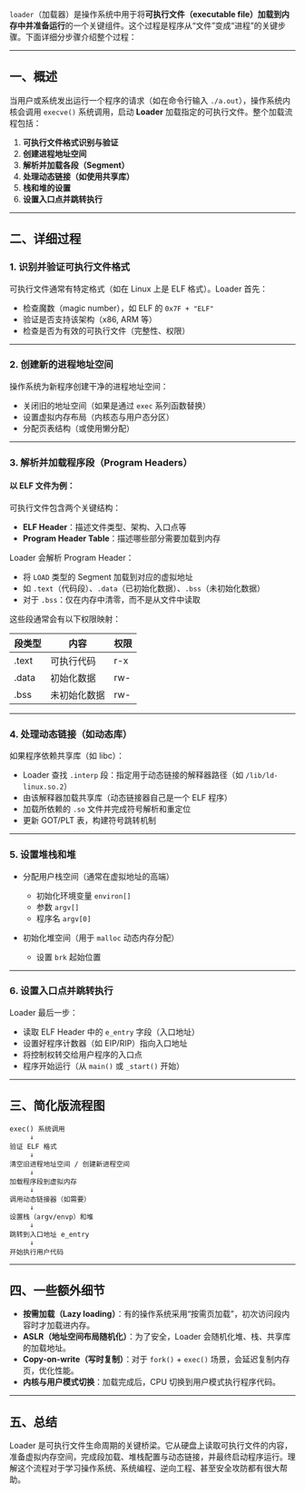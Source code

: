 `loader`（加载器）是操作系统中用于将**可执行文件（executable file）加载到内存中并准备运行**的一个关键组件。这个过程是程序从“文件”变成“进程”的关键步骤。下面详细分步骤介绍整个过程：

---

## 一、概述

当用户或系统发出运行一个程序的请求（如在命令行输入 `./a.out`），操作系统内核会调用 `execve()` 系统调用，启动 **Loader** 加载指定的可执行文件。整个加载流程包括：

1. **可执行文件格式识别与验证**
2. **创建进程地址空间**
3. **解析并加载各段（Segment）**
4. **处理动态链接（如使用共享库）**
5. **栈和堆的设置**
6. **设置入口点并跳转执行**

---

## 二、详细过程

### 1. **识别并验证可执行文件格式**

可执行文件通常有特定格式（如在 Linux 上是 ELF 格式）。Loader 首先：

* 检查魔数（magic number），如 ELF 的 `0x7F + "ELF"`
* 验证是否支持该架构（x86, ARM 等）
* 检查是否为有效的可执行文件（完整性、权限）

---

### 2. **创建新的进程地址空间**

操作系统为新程序创建干净的进程地址空间：

* 关闭旧的地址空间（如果是通过 `exec` 系列函数替换）
* 设置虚拟内存布局（内核态与用户态分区）
* 分配页表结构（或使用懒分配）

---

### 3. **解析并加载程序段（Program Headers）**

#### 以 ELF 文件为例：

可执行文件包含两个关键结构：

* **ELF Header**：描述文件类型、架构、入口点等
* **Program Header Table**：描述哪些部分需要加载到内存

Loader 会解析 Program Header：

* 将 `LOAD` 类型的 Segment 加载到对应的虚拟地址
* 如 `.text`（代码段）、`.data`（已初始化数据）、`.bss`（未初始化数据）
* 对于 `.bss`：仅在内存中清零，而不是从文件中读取

这些段通常会有以下权限映射：

| 段类型   | 内容     | 权限  |
| ----- | ------ | --- |
| .text | 可执行代码  | r-x |
| .data | 初始化数据  | rw- |
| .bss  | 未初始化数据 | rw- |

---

### 4. **处理动态链接（如动态库）**

如果程序依赖共享库（如 libc）：

* Loader 查找 `.interp` 段：指定用于动态链接的解释器路径（如 `/lib/ld-linux.so.2`）
* 由该解释器加载共享库（动态链接器自己是一个 ELF 程序）
* 加载所依赖的 `.so` 文件并完成符号解析和重定位
* 更新 GOT/PLT 表，构建符号跳转机制

---

### 5. **设置堆栈和堆**

* 分配用户栈空间（通常在虚拟地址的高端）

  * 初始化环境变量 `environ[]`
  * 参数 `argv[]`
  * 程序名 `argv[0]`
* 初始化堆空间（用于 `malloc` 动态内存分配）

  * 设置 `brk` 起始位置

---

### 6. **设置入口点并跳转执行**

Loader 最后一步：

* 读取 ELF Header 中的 `e_entry` 字段（入口地址）
* 设置好程序计数器（如 EIP/RIP）指向入口地址
* 将控制权转交给用户程序的入口点
* 程序开始运行（从 `main()` 或 `_start()` 开始）

---

## 三、简化版流程图

```
exec() 系统调用
     ↓
验证 ELF 格式
     ↓
清空旧进程地址空间 / 创建新进程空间
     ↓
加载程序段到虚拟内存
     ↓
调用动态链接器（如需要）
     ↓
设置栈（argv/envp）和堆
     ↓
跳转到入口地址 e_entry
     ↓
开始执行用户代码
```

---

## 四、一些额外细节

* **按需加载（Lazy loading）**：有的操作系统采用“按需页加载”，初次访问段内容时才加载进内存。
* **ASLR（地址空间布局随机化）**：为了安全，Loader 会随机化堆、栈、共享库的加载地址。
* **Copy-on-write（写时复制）**：对于 `fork()` + `exec()` 场景，会延迟复制内存页，优化性能。
* **内核与用户模式切换**：加载完成后，CPU 切换到用户模式执行程序代码。

---

## 五、总结

Loader 是可执行文件生命周期的关键桥梁。它从硬盘上读取可执行文件的内容，准备虚拟内存空间，完成段加载、堆栈配置与动态链接，并最终启动程序运行。理解这个流程对于学习操作系统、系统编程、逆向工程、甚至安全攻防都有很大帮助。
